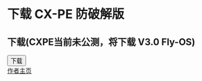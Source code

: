 </head>
<body>
  <div class="container">
    <h1 class="title">     下载 CX-PE 防破解版     </h1>
    <h2 class="subtitle">下载(CXPE当前未公测，将下载 V3.0 Fly-OS)</h2>
    <button class="button" onclick="window.location.href='https://musetransfer.com/s/tpy80roju%20'">下载</button>
  </div>
  <a class="footer-link" href="https://space.bilibili.com/1654354651">作者主页</a>
</body>
</html>
